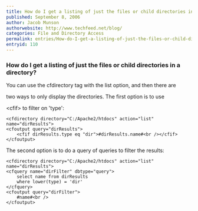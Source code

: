 ```yaml
---
title: How do I get a listing of just the files or child directories in a directory?
published: September 8, 2006
author: Jacob Munson
authorwebsite: http://www.techfeed.net/blog/
categories: File and Directory Access
permalink: entries/How-do-I-get-a-listing-of-just-the-files-or-child-directories-in-a-directory.html
entryid: 110
---
```


<h3>How do I get a listing of just the files or child directories in a directory?</h3>

<p>
You can use the cfdirectory tag with the list option, and then there are 
</p>

<p>
two ways to only display the directories.  The first option is to use 
</p>

<p>
&lt;cfif&gt; to filter on 'type':
</p>

<pre><code class="language-markup">&lt;cfdirectory directory=&quot;C:/Apache2/htdocs&quot; action=&quot;list&quot; name=&quot;dirResults&quot;&gt;
&lt;cfoutput query=&quot;dirResults&quot;&gt;
	&lt;cfif dirResults.type eq &quot;dir&quot;&gt;#dirResults.name#&lt;br /&gt;&lt;/cfif&gt;
&lt;/cfoutput&gt;
</code></pre>

<p>
The second option is to do a query of queries to filter the results:
</p>

<pre><code class="language-markup">&lt;cfdirectory directory=&quot;C:/Apache2/htdocs&quot; action=&quot;list&quot; name=&quot;dirResults&quot;&gt;
&lt;cfquery name=&quot;dirFilter&quot; dbtype=&quot;query&quot;&gt;
	select name from dirResults
	where lower(type) = 'dir'
&lt;/cfquery&gt;
&lt;cfoutput query=&quot;dirFilter&quot;&gt;
	#name#&lt;br /&gt;
&lt;/cfoutput&gt;
</code></pre>



